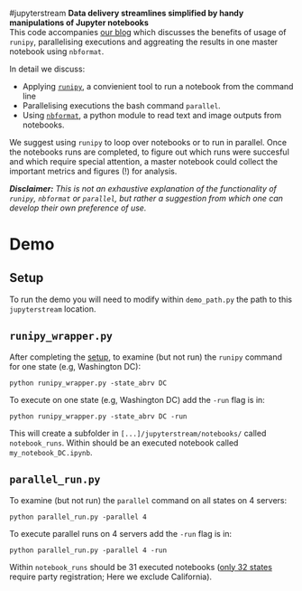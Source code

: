 #jupyterstream
**Data delivery streamlines simplified by handy manipulations of Jupyter notebooks**  
This code accompanies [our blog](http://wiki.cambridgeanalytica.net/blog-runipy) which discusses the benefits of usage of `runipy`, parallelising executions and aggreating the results in one master notebook using `nbformat`.

In detail we discuss:  
* Applying [`runipy`](https://pypi.python.org/pypi/runipy), a convienient tool to run a notebook from the command line
* Parallelising executions the bash command `parallel`.   
* Using [`nbformat`](https://nbformat.readthedocs.io/en/latest/format_description.html), a python module to read text and image outputs from notebooks.  

We suggest using `runipy` to loop over notebooks or to run in parallel. Once the notebooks runs are completed, to figure out which runs were succesful and which require special attention,  a master notebook could collect the important metrics and figures (!) for analysis. 


***Disclaimer:*** *This is not an exhaustive explanation of the functionality of `runipy`, `nbformat` or `parallel`, but rather a suggestion from which one can develop their own preference of use.* 

# Demo

## Setup
To run the demo you will need to modify within `demo_path.py` the path to this `jupyterstream` location.  


## `runipy_wrapper.py`

After completing the [setup](https://github.com/cambridgeanalytica/public/tree/master/jupyterstream#setup), to examine (but not run) the `runipy` command for one state (e.g, Washington DC): 
```
python runipy_wrapper.py -state_abrv DC
```

To execute on one state (e.g, Washington DC) add the `-run` flag is in:  
```
python runipy_wrapper.py -state_abrv DC -run
```
This will create a subfolder in `[...]/jupyterstream/notebooks/` called `notebook_runs`. Within should be an executed notebook called `my_notebook_DC.ipynb`.  

## `parallel_run.py`

To examine (but not run) the `parallel` command on all states on 4 servers: 
```
python parallel_run.py -parallel 4
```

To execute parallel runs on 4 servers add the `-run` flag is in:
```
python parallel_run.py -parallel 4 -run
```
Within  `notebook_runs` should be 31 executed notebooks ([only 32 states](http://www.huffingtonpost.com/2014/05/27/state-party-registration_n_5399977.html) require party registration; Here we exclude California).
